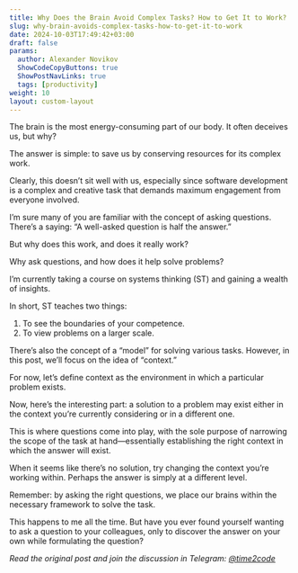 ```yaml
---
title: Why Does the Brain Avoid Complex Tasks? How to Get It to Work?  
slug: why-brain-avoids-complex-tasks-how-to-get-it-to-work                 
date: 2024-10-03T17:49:42+03:00
draft: false                                  
params:
  author: Alexander Novikov                  
  ShowCodeCopyButtons: true
  ShowPostNavLinks: true
  tags: [productivity]                
weight: 10
layout: custom-layout
---
```


The brain is the most energy-consuming part of our body. It often deceives us, but why?

The answer is simple: to save us by conserving resources for its complex work.

Clearly, this doesn’t sit well with us, especially since software development is a complex and creative task that demands maximum engagement from everyone involved.

I’m sure many of you are familiar with the concept of asking questions. There’s a saying: “A well-asked question is half the answer.”

But why does this work, and does it really work?

Why ask questions, and how does it help solve problems?

I’m currently taking a course on systems thinking (ST) and gaining a wealth of insights.

In short, ST teaches two things:
1. To see the boundaries of your competence.
2. To view problems on a larger scale.

There’s also the concept of a “model” for solving various tasks. However, in this post, we’ll focus on the idea of “context.”

For now, let’s define context as the environment in which a particular problem exists.

Now, here’s the interesting part: a solution to a problem may exist either in the context you’re currently considering or in a different one.

This is where questions come into play, with the sole purpose of narrowing the scope of the task at hand—essentially establishing the right context in which the answer will exist.

When it seems like there’s no solution, try changing the context you’re working within. Perhaps the answer is simply at a different level.

Remember: by asking the right questions, we place our brains within the necessary framework to solve the task.

This happens to me all the time. But have you ever found yourself wanting to ask a question to your colleagues, only to discover the answer on your own while formulating the question?

*Read the original post and join the discussion in Telegram: [@time2code](https://t.me/time2code/305)*